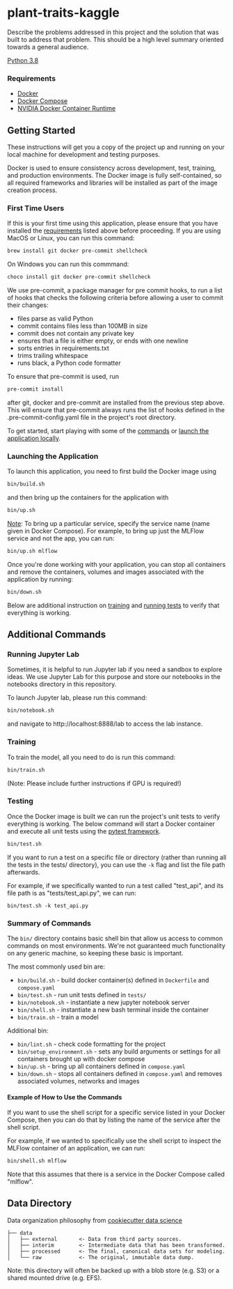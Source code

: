 # plant-traits-kaggle

Describe the problems addressed in this project and the solution that was built to address that
problem. This should be a high level summary oriented towards a general audience.

[Python 3.8][python-url]

### Requirements

- [Docker][docker-url]
- [Docker Compose][docker-compose-url]
- [NVIDIA Docker Container Runtime][nvidia-url]

## Getting Started

These instructions will get you a copy of the project up and running on your local machine for
development and testing purposes.

Docker is used to ensure consistency across development, test, training, and production
environments. The Docker image is fully self-contained, so all required frameworks and libraries
will be installed as part of the image creation process.

### First Time Users

If this is your first time using this application, please ensure that you have installed the
[requirements](#requirements) listed above before proceeding. If you are using MacOS or Linux, you
can run this command:

```sh
brew install git docker pre-commit shellcheck
```

On Windows you can run this commmand:

```sh
choco install git docker pre-commit shellcheck
```

We use pre-commit, a package manager for pre commit hooks, to run a list of hooks that checks the
following criteria before allowing a user to commit their changes:

- files parse as valid Python
- commit contains files less than 100MB in size
- commit does not contain any private key
- ensures that a file is either empty, or ends with one newline
- sorts entries in requirements.txt
- trims trailing whitespace
- runs black, a Python code formatter

To ensure that pre-commit is used, run

```sh
pre-commit install
```

after git, docker and pre-commit are installed from the previous step above. This will ensure that
pre-commit always runs the list of hooks defined in the .pre-commit-config.yaml file in the
project's root directory.

To get started, start playing with some of the [commands](#summary-of-commands) or [launch the
application locally](#launching-the-application).

### Launching the Application

To launch this application, you need to first build the Docker image using

```sh
bin/build.sh
```

and then bring up the containers for the application with

```sh
bin/up.sh
```

<u>Note</u>: To bring up a particular service, specify the service name (name given in Docker
Compose). For example, to bring up just the MLFlow service and not the app, you can run:

```sh
bin/up.sh mlflow
```

Once you're done working with your application, you can stop all containers and remove the
containers, volumes and images associated with the application by running:

```sh
bin/down.sh
```

Below are additional instruction on [training](#training) and [running tests](#testing) to verify
that everything is working.

## Additional Commands

### Running Jupyter Lab

Sometimes, it is helpful to run Jupyter lab if you need a sandbox to explore ideas. We use Jupyter
Lab for this purpose and store our notebooks in the notebooks directory in this repository.

To launch Jupyter lab, please run this command:

```sh
bin/notebook.sh
```

and navigate to http://localhost:8888/lab to access the lab instance.

### Training

To train the model, all you need to do is run this command:

```sh
bin/train.sh
```

(Note: Please include further instructions if GPU is required!)

### Testing

Once the Docker image is built we can run the project's unit tests to verify everything is
working. The below command will start a Docker container and execute all unit tests using the
[pytest framework](https://docs.pytest.org/en/latest/).

```sh
bin/test.sh
```

If you want to run a test on a specific file or directory (rather than running all the tests in
the tests/ directory), you can use the `-k` flag and list the file path afterwards.

For example, if we specifically wanted to run a test called "test_api", and its file path is as
"tests/test_api.py", we can run:

```shell script
bin/test.sh -k test_api.py
```

### Summary of Commands

The `bin/` directory contains basic shell bin that allow us access to common commands on most
environments. We're not guaranteed much functionality on any generic machine, so keeping these
basic is important.

The most commonly used bin are:

- `bin/build.sh` - build docker container(s) defined in `Dockerfile` and `compose.yaml`
- `bin/test.sh` - run unit tests defined in `tests/`
- `bin/notebook.sh` - instantiate a new jupyter notebook server
- `bin/shell.sh` - instantiate a new bash terminal inside the container
- `bin/train.sh` - train a model

Additional bin:

- `bin/lint.sh` - check code formatting for the project
- `bin/setup_environment.sh` - sets any build arguments or settings for all containers brought up
  with docker compose
- `bin/up.sh` - bring up all containers defined in `compose.yaml`
- `bin/down.sh` - stops all containers defined in `compose.yaml` and removes associated
  volumes, networks and images

#### Example of How to Use the Commands

If you want to use the shell script for a specific service listed in your Docker Compose, then you
can do that by listing the name of the service after the shell script.

For example, if we wanted to specifically use the shell script to inspect the MLFlow container of
an application, we can run:

```sh
bin/shell.sh mlflow
```

Note that this assumes that there is a service in the Docker Compose called "mlflow".

## Data Directory

Data organization philosophy from [cookiecutter data
science](https://github.com/drivendata/cookiecutter-data-science)

```
├── data
│   ├── external       <- Data from third party sources.
│   ├── interim        <- Intermediate data that has been transformed.
│   ├── processed      <- The final, canonical data sets for modeling.
│   └── raw            <- The original, immutable data dump.
```

Note: this directory will often be backed up with a blob store (e.g. S3) or a shared mounted drive
(e.g. EFS).

[license-url]: ./LICENSE.md
[linkedin-shield]: https://img.shields.io/badge/-LinkedIn-black.svg?style=flat-square&logo=linkedin&colorB=555
[linkedin-url]: https://www.linkedin.com/company/kungfuai/
[python-url]: https://www.python.org
[docker-url]: https://www.docker.com
[docker-compose-url]: https://docs.docker.com/compose/install/
[nvidia-url]: https://github.com/NVIDIA/nvidia-container-runtime
[kungfu-shield]: https://img.shields.io/badge/KUNGFU.AI-2022-red
[kungfu-url]: https://www.kungfu.ai
